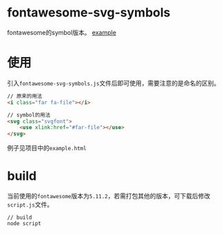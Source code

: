 # fontawesome-svg-symbols
fontawesome的symbol版本。 [example](http://gitpages.wo2.me/fontawesome-svg-symbols/)

# 使用
引入`fontawesome-svg-symbols.js`文件后即可使用，需要注意的是命名的区别。

```html
// 原来的用法
<i class="far fa-file"></i>

// symbol的用法
<svg class="svgfont">
    <use xlink:href="#far-file"></use>
</svg>
```
例子见项目中的`example.html`


# build
当前使用的`fontawesome`版本为`5.11.2`，若需打包其他的版本，可下载后修改`script.js`文件。
```base
// build
node script
```
